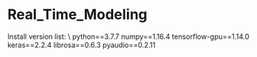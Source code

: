 # Real_Time_Modeling
Install version list: \\
python==3.7.7
numpy==1.16.4
tensorflow-gpu==1.14.0
keras==2.2.4
librosa==0.6.3
pyaudio==0.2.11
